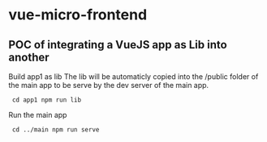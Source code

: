 # vue-micro-frontend

## POC of integrating a VueJS app as Lib into another

Build app1 as lib
The lib will be automaticly copied into the /public folder of the main app to be serve by the dev server of the main app.
<code><pre>
cd app1
npm run lib
</pre></code>

Run the main app

<code><pre>
cd ../main
npm run serve
</pre></code>

